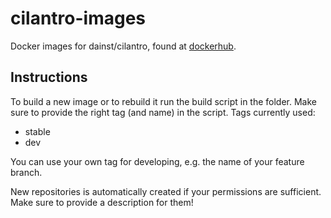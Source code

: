 # cilantro-images
Docker images for dainst/cilantro, found at [dockerhub](https://hub.docker.com/r/dainst/).

## Instructions
To build a new image or to rebuild it run the build script in the folder. Make sure to provide the right tag (and name) in the script.
Tags currently used:
* stable
* dev

You can use your own tag for developing, e.g. the name of your feature branch.

New repositories is automatically created if your permissions are sufficient.
Make sure to provide a description for them!
